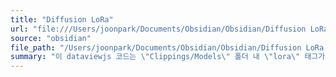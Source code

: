 ```yaml
---
title: "Diffusion LoRa"
url: "file:///Users/joonpark/Documents/Obsidian/Obsidian/Diffusion LoRa.md"
source: "obsidian"
file_path: "/Users/joonpark/Documents/Obsidian/Obsidian/Diffusion LoRa.md"
summary: "이 dataviewjs 코드는 \"Clippings/Models\" 폴더 내 \"lora\" 태그가 포함된 파일들을 태그별로 그룹화하고, 별점, 중요도, 좋아요 순으로 정렬하여 표시하는 기능을 제공합니다.  사용자는 코드 상단의 설정 영역에서 폴더 경로, 필터링 조건, 속성 정의, 그룹핑 방식, 정렬 기준, 테이블 컬럼 및 스타일 등을 자유롭게 커스터마이징할 수 있습니다.  각 파일의 메타데이터를 활용하여 제목, 설명, 태그, 별점, 이미지 등을 표시하며,  필요에 따라 이미지 표시 여부, 설명 길이 제한 등을 설정할 수 있습니다.\n"
---
```


